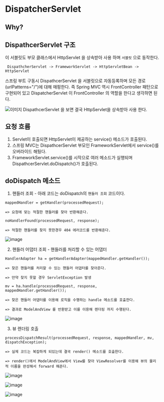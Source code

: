 

# DispatcherServlet

  ## Why?
  
  
  
  ## DispathcerServlet 구조
  
  이 서블릿도 부모 클래스에서 HttpServlet 을 상속받아 사용 하며 `서블릿` 으로 동작한다.
  
     DispathcherServlet -> FrameworkServlet -> HttpServletBean -> HttpServlet
  
  스프링 부트 구동시 DispathcerServlet 을 서블릿으로 자동등록하며 모든 경로(urlPatterns="/")에 대해 매핑한다. 즉 Spring MVC 역시 FrontController 
  패턴으로 구현되어 있고 DispatcherServlet 이 FrontController 의 역할을 한다고 생각하면 된다.
  
   ![이미지](https://oopy.lazyrockets.com/api/v2/notion/image?src=https%3A%2F%2Fs3-us-west-2.amazonaws.com%2Fsecure.notion-static.com%2F01763a91-c0a1-4688-b15e-573a3458b5f4%2FUntitled.png&blockId=3da6bc6e-44b2-4ad6-b00c-60402a5c507d)
                                                          DispathcerServlet 을 보면 결국 HttpServlet을 상속받아 사용 한다.
                                                          
                                                          
   
   ## 요청 흐름
   
   1. Servlet이 호출되면 HttpServlet이 제공하는 service() 메소드가 호출된다.
   2. 스프링 MVC는 DispathcerServlet 부모인 FrameworkServlet에서 service()를 오버라이드 해뒀다.
   3. FrameworkServlet.service()를 시작으로 여러 메소드가 실행되며 DispathcerServlet.doDispatch()가 호출된다.


  ## doDispatch 메소드
  1. 핸들러 조회 - 아래 코드는 doDispatch의 `핸들러 조회` 코드이다.
  
  `mappedHandler = getHandler(processedRequest);`
  
  `=> 요청에 맞는 적절한 핸들러를 찾아 반환해준다.`
  
  `noHandlerFound(processedRequest, response);`
  
  `=> 적절한 핸들러를 찾지 못한경우 404 에러코드를 반환해준다.`
  
  ![image](https://user-images.githubusercontent.com/79154652/144574187-93bf0014-1db7-4de5-abbc-b608367a2a4f.png)
   
   
  2. 핸들러 어댑터 조회 - 핸들러를 처리할 수 있는 어댑터
  
  `HandlerAdapter ha = getHandlerAdapter(mappedHandler.getHandler());`
  
  `=> 찾은 핸들러를 처리할 수 있는 핸들러 어댑터를 찾아준다.`
  
  `=> 만약 찾지 못할 경우 ServletException 발생`
  
  
  `mv = ha.handle(processedRequest, response, mappedHandler.getHandler());`
  
  `=> 찾은 핸들러 어댑터를 이용해 로직을 수행하는 handle 메소드를 호출한다.`
  
  `=> 결과로 ModelAndView 를 반환받고 이를 이용해 렌더링 까지 수행된다.`
  
  ![image](https://user-images.githubusercontent.com/79154652/144574879-8816761c-7c34-46d3-8a9d-70fce920e11d.png)

  
   
   
  3. 뷰 렌더링 호출

  `processDispatchResult(processedRequest, response, mappedHandler, mv, dispatchException);`
  
  `=> 실제 코드는 복잡하게 되있는데 결국 render() 메소드를 호출한다.`
  
  `=> render()에서 ModelAndView에서 View를 찾아 ViewResolver를 이용해 뷰의 물리적 이름을 완성해서 forward 해준다.`
  
  ![image](https://user-images.githubusercontent.com/79154652/144770712-4f9b0426-a5a1-4d08-aad8-868b77685695.png)

  
  ![image](https://user-images.githubusercontent.com/79154652/144770768-9947b820-9f11-4eab-bea5-c43b81e4a0f3.png)

  
  ![image](https://user-images.githubusercontent.com/79154652/144771311-c00c1952-74e4-4cd8-93ad-7f401fdaf750.png)

   
  
